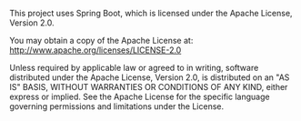 This project uses Spring Boot, which is licensed under the Apache License, Version 2.0.

You may obtain a copy of the Apache License at:<br />
http://www.apache.org/licenses/LICENSE-2.0

Unless required by applicable law or agreed to in writing, software distributed under the Apache License, Version 2.0, is distributed on an "AS IS" BASIS, WITHOUT WARRANTIES OR CONDITIONS OF ANY KIND, either express or implied. See the Apache License for the specific language governing permissions and limitations under the License.
